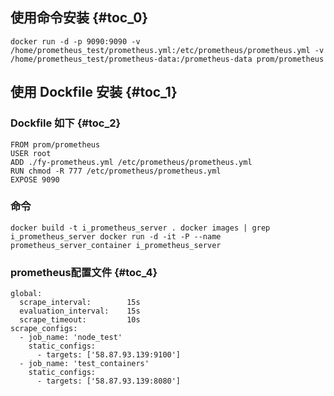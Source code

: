 ## 使用命令安装 {#toc_0}

```
docker run -d -p 9090:9090 -v /home/prometheus_test/prometheus.yml:/etc/prometheus/prometheus.yml -v /home/prometheus_test/prometheus-data:/prometheus-data prom/prometheus
```

## 使用 Dockfile 安装 {#toc_1}

### Dockfile 如下 {#toc_2}

```
FROM prom/prometheus
USER root
ADD ./fy-prometheus.yml /etc/prometheus/prometheus.yml
RUN chmod -R 777 /etc/prometheus/prometheus.yml
EXPOSE 9090
```

### 命令



```
docker build -t i_prometheus_server . docker images | grep i_prometheus_server docker run -d -it -P --name prometheus_server_container i_prometheus_server
```

### prometheus配置文件 {#toc_4}

```
global:
  scrape_interval:        15s
  evaluation_interval:    15s
  scrape_timeout:         10s
scrape_configs:
  - job_name: 'node_test'
    static_configs:
      - targets: ['58.87.93.139:9100']
  - job_name: 'test_containers'
    static_configs:
      - targets: ['58.87.93.139:8080']
```



